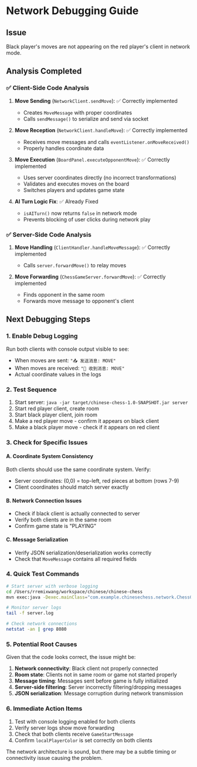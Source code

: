 # Network Debugging Guide

## Issue
Black player's moves are not appearing on the red player's client in network mode.

## Analysis Completed

### ✅ Client-Side Code Analysis
1. **Move Sending** (`NetworkClient.sendMove`): ✅ Correctly implemented
   - Creates `MoveMessage` with proper coordinates
   - Calls `sendMessage()` to serialize and send via socket

2. **Move Reception** (`NetworkClient.handleMove`): ✅ Correctly implemented  
   - Receives move messages and calls `eventListener.onMoveReceived()`
   - Properly handles coordinate data

3. **Move Execution** (`BoardPanel.executeOpponentMove`): ✅ Correctly implemented
   - Uses server coordinates directly (no incorrect transformations)
   - Validates and executes moves on the board
   - Switches players and updates game state

4. **AI Turn Logic Fix**: ✅ Already Fixed
   - `isAITurn()` now returns `false` in network mode
   - Prevents blocking of user clicks during network play

### ✅ Server-Side Code Analysis  
1. **Move Handling** (`ClientHandler.handleMoveMessage`): ✅ Correctly implemented
   - Calls `server.forwardMove()` to relay moves

2. **Move Forwarding** (`ChessGameServer.forwardMove`): ✅ Correctly implemented
   - Finds opponent in the same room
   - Forwards move message to opponent's client

## Next Debugging Steps

### 1. Enable Debug Logging
Run both clients with console output visible to see:
- When moves are sent: `"📤 发送消息: MOVE"`  
- When moves are received: `"📨 收到消息: MOVE"`
- Actual coordinate values in the logs

### 2. Test Sequence
1. Start server: `java -jar target/chinese-chess-1.0-SNAPSHOT.jar server`
2. Start red player client, create room
3. Start black player client, join room  
4. Make a red player move - confirm it appears on black client
5. Make a black player move - check if it appears on red client

### 3. Check for Specific Issues

#### A. Coordinate System Consistency
Both clients should use the same coordinate system. Verify:
- Server coordinates: (0,0) = top-left, red pieces at bottom (rows 7-9)
- Client coordinates should match server exactly

#### B. Network Connection Issues
- Check if black client is actually connected to server
- Verify both clients are in the same room
- Confirm game state is "PLAYING"

#### C. Message Serialization
- Verify JSON serialization/deserialization works correctly
- Check that `MoveMessage` contains all required fields

### 4. Quick Test Commands
```bash
# Start server with verbose logging
cd /Users/rremixwang/workspace/chinese/chinese-chess
mvn exec:java -Dexec.mainClass="com.example.chinesechess.network.ChessGameServer"

# Monitor server logs
tail -f server.log

# Check network connections
netstat -an | grep 8080
```

### 5. Potential Root Causes
Given that the code looks correct, the issue might be:

1. **Network connectivity**: Black client not properly connected
2. **Room state**: Clients not in same room or game not started properly  
3. **Message timing**: Messages sent before game is fully initialized
4. **Server-side filtering**: Server incorrectly filtering/dropping messages
5. **JSON serialization**: Message corruption during network transmission

### 6. Immediate Action Items
1. Test with console logging enabled for both clients
2. Verify server logs show move forwarding
3. Check that both clients receive `GameStartMessage` 
4. Confirm `localPlayerColor` is set correctly on both clients

The network architecture is sound, but there may be a subtle timing or connectivity issue causing the problem.
